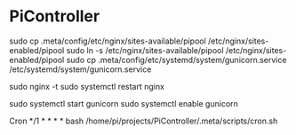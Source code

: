 # PiController

sudo cp .meta/config/etc/nginx/sites-available/pipool /etc/nginx/sites-enabled/pipool
sudo ln -s /etc/nginx/sites-available/pipool /etc/nginx/sites-enabled/pipool
sudo cp .meta/config/etc/systemd/system/gunicorn.service /etc/systemd/system/gunicorn.service

sudo nginx -t
sudo systemctl restart nginx

sudo systemctl start gunicorn
sudo systemctl enable gunicorn

Cron
*/1 * * * * bash /home/pi/projects/PiController/.meta/scripts/cron.sh